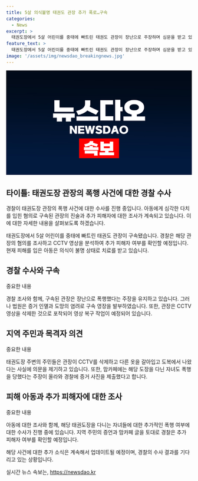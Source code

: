 ```yaml
---
title: 5살 의식불명 태권도 관장 추가 폭로…구속
categories:
  - News
excerpt: >
  태권도장에서 5살 어린이를 중태에 빠트린 태권도 관장이 장난으로 주장하며 심문을 받고 있습니다. 태권도장 CCTV 영상을 삭제한 혐의도 받고 있으며, 추가 폭행 피해 아동에 대한 수사도 진행 중입니다. 해당 도장 다니던 자녀를 폭행당했다고 주장하는 글도 많이 올라왔는데, 현재 피해 아동은 여전히 의식 불명 상태로 치료를 받고 있습니다.
feature_text: >
  태권도장에서 5살 어린이를 중태에 빠트린 태권도 관장이 장난으로 주장하며 심문을 받고 있습니다. 태권도장 CCTV 영상을 삭제한 혐의도 받고 있으며, 추가 폭행 피해 아동에 대한 수사도 진행 중입니다. 해당 도장 다니던 자녀를 폭행당했다고 주장하는 글도 많이 올라왔는데, 현재 피해 아동은 여전히 의식 불명 상태로 치료를 받고 있습니다.
image: '/assets/img/newsdao_breakingnews.jpg'
---
```


<p><img src="/assets/img/newsdao_breakingnews.jpg" alt="pcversion 속보" /></p>

<h2 data-ke-size="size26">타이틀: 태권도장 관장의 폭행 사건에 대한 경찰 수사</h2>

<p>경찰이 태권도장 관장의 폭행 사건에 대한 수사를 진행 중입니다. 아동에게 심각한 다치를 입힌 혐의로 구속된 관장의 진술과 추가 피해자에 대한 조사가 계속되고 있습니다. 이에 대한 자세한 내용을 살펴보도록 하겠습니다.</p>

<p data-ke-size="size16">태권도장에서 5살 어린이를 중태에 빠트린 태권도 관장이 구속됐습니다. 경찰은 해당 관장의 혐의를 조사하고 CCTV 영상을 분석하여 추가 피해자 여부를 확인할 예정입니다. 현재 피해를 입은 아동은 의식이 불명 상태로 치료를 받고 있습니다.</p>

<h2 data-ke-size="size24">경찰 수사와 구속</h2>

<p>중요한 내용</p>

<p data-ke-size="size16">경찰 조사와 함께, 구속된 관장은 장난으로 폭행했다는 주장을 유지하고 있습니다. 그러나 법원은 증거 인멸과 도망의 염려로 구속 영장을 발부하였습니다. 또한, 관장은 CCTV 영상을 삭제한 것으로 포착되어 영상 복구 작업이 예정되어 있습니다.</p>

<h2 data-ke-size="size24">지역 주민과 목격자 의견</h2>

<p>중요한 내용</p>

<p data-ke-size="size16">태권도장 주변의 주민들은 관장이 CCTV를 삭제하고 다른 옷을 갈아입고 도복에서 나왔다는 사실에 의문을 제기하고 있습니다. 또한, 맘카페에는 해당 도장을 다닌 자녀도 폭행을 당했다는 주장이 올라와 경찰에 증거 사진을 제출했다고 합니다.</p>

<h2 data-ke-size="size24">피해 아동과 추가 피해자에 대한 조사</h2>

<p>중요한 내용</p>

<p data-ke-size="size16">아동에 대한 조사와 함께, 해당 태권도장을 다니는 자녀들에 대한 추가적인 폭행 여부에 대한 수사가 진행 중에 있습니다. 지역 주민의 증언과 맘카페 글을 토대로 경찰은 추가 피해자 여부를 확인할 예정입니다.</p>

<p>해당 사건에 대한 추가 소식은 계속해서 업데이트될 예정이며, 경찰의 수사 결과를 기다리고 있는 상황입니다.</p>
실시간 뉴스 속보는, <a href="https://newsdao.kr" rel="dofollow">https://newsdao.kr</a>


